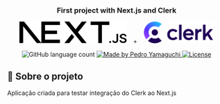 
<h3 align="center">
  First project with Next.js and Clerk
</h3>

<p align="center">
  <a href="https://nextjs.org/"><img alt="Nextjs" style="height: 50px" src="./public/next.svg"><a>
  &nbsp;&nbsp;&nbsp;+&nbsp;&nbsp;&nbsp;
  <a href="https://clerk.com/"><img alt="Clerk" style="height: 50px" src="./public/clerk-logo.svg"><a>
</p>

<p align="center">
  <img alt="GitHub language count" src="https://img.shields.io/github/languages/count/hiroyamaguch/gobarber?color=04D361">

  <a href="https://pedroyamaguchi.dev/">
    <img alt="Made by Pedro Yamaguchi" src="https://img.shields.io/badge/made%20by-Pedro%20Yamaguchi-04D361">
  </a>
  
  <a href="./LICENSE">
    <img alt="License" src="https://img.shields.io/badge/license-MIT-04D361">
  </a>  
</p>

## :memo: Sobre o projeto
Aplicação criada para testar integração do Clerk ao Next.js